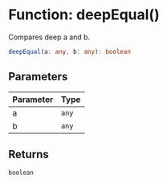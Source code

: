 # Function: deepEqual()

Compares deep a and b.

```ts
deepEqual(a: any, b: any): boolean
```

## Parameters

| Parameter | Type  |
| :-------- | :---- |
| a         | `any` |
| b         | `any` |

## Returns

`boolean`
